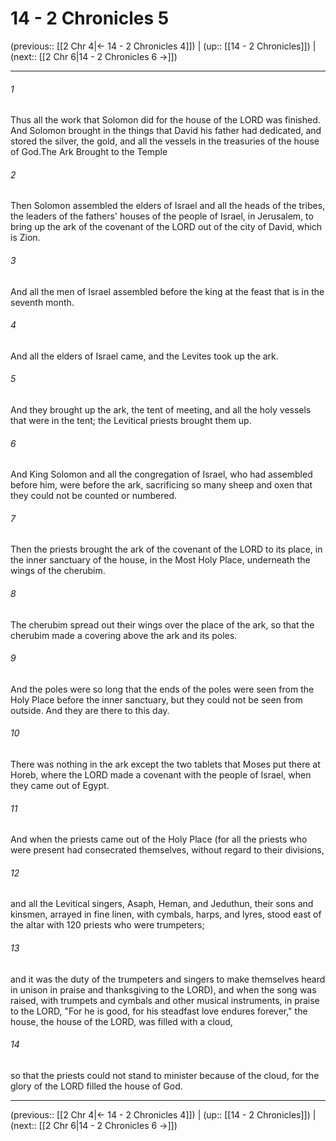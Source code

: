 # 14 - 2 Chronicles 5

(previous:: [[2 Chr 4|← 14 - 2 Chronicles 4]]) | (up:: [[14 - 2 Chronicles]]) | (next:: [[2 Chr 6|14 - 2 Chronicles 6 →]])

***


###### 1 
Thus all the work that Solomon did for the house of the LORD was finished. And Solomon brought in the things that David his father had dedicated, and stored the silver, the gold, and all the vessels in the treasuries of the house of God.The Ark Brought to the Temple 

###### 2 
Then Solomon assembled the elders of Israel and all the heads of the tribes, the leaders of the fathers' houses of the people of Israel, in Jerusalem, to bring up the ark of the covenant of the LORD out of the city of David, which is Zion. 

###### 3 
And all the men of Israel assembled before the king at the feast that is in the seventh month. 

###### 4 
And all the elders of Israel came, and the Levites took up the ark. 

###### 5 
And they brought up the ark, the tent of meeting, and all the holy vessels that were in the tent; the Levitical priests brought them up. 

###### 6 
And King Solomon and all the congregation of Israel, who had assembled before him, were before the ark, sacrificing so many sheep and oxen that they could not be counted or numbered. 

###### 7 
Then the priests brought the ark of the covenant of the LORD to its place, in the inner sanctuary of the house, in the Most Holy Place, underneath the wings of the cherubim. 

###### 8 
The cherubim spread out their wings over the place of the ark, so that the cherubim made a covering above the ark and its poles. 

###### 9 
And the poles were so long that the ends of the poles were seen from the Holy Place before the inner sanctuary, but they could not be seen from outside. And they are there to this day. 

###### 10 
There was nothing in the ark except the two tablets that Moses put there at Horeb, where the LORD made a covenant with the people of Israel, when they came out of Egypt. 

###### 11 
And when the priests came out of the Holy Place (for all the priests who were present had consecrated themselves, without regard to their divisions, 

###### 12 
and all the Levitical singers, Asaph, Heman, and Jeduthun, their sons and kinsmen, arrayed in fine linen, with cymbals, harps, and lyres, stood east of the altar with 120 priests who were trumpeters; 

###### 13 
and it was the duty of the trumpeters and singers to make themselves heard in unison in praise and thanksgiving to the LORD), and when the song was raised, with trumpets and cymbals and other musical instruments, in praise to the LORD, "For he is good, for his steadfast love endures forever," the house, the house of the LORD, was filled with a cloud, 

###### 14 
so that the priests could not stand to minister because of the cloud, for the glory of the LORD filled the house of God.

***

(previous:: [[2 Chr 4|← 14 - 2 Chronicles 4]]) | (up:: [[14 - 2 Chronicles]]) | (next:: [[2 Chr 6|14 - 2 Chronicles 6 →]])
